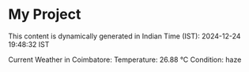 # My Project

This content is dynamically generated in Indian Time (IST): 2024-12-24 19:48:32 IST


Current Weather in Coimbatore:
Temperature: 26.88 °C
Condition: haze
